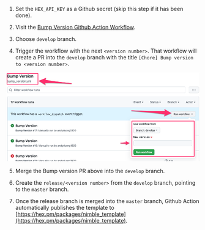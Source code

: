1. Set the `HEX_API_KEY` as a Github secret (skip this step if it has been done).

2. Visit the [Bump Version Github Action Workflow](https://github.com/nimblehq/elixir-templates/actions/workflows/bump_version.yml).

3. Choose `develop` branch.

4. Trigger the workflow with the next `<version number>`. That workflow will create a PR into the `develop` branch with the title `[Chore] Bump version to <version number>`.

![bump-version-workflow](assets/images/bump-version-workflow.png)

5. Merge the Bump version PR above into the `develop` branch.

6. Create the `release/<version number>` from the `develop` branch, pointing to the `master` branch.

7. Once the release branch is merged into the `master` branch, Github Action automatically publishes the template to [https://hex.pm/packages/nimble_template](https://hex.pm/packages/nimble_template).
